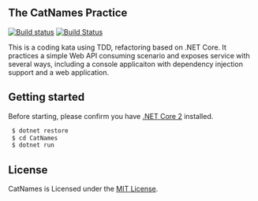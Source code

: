The CatNames Practice
------

[![Build status](https://ci.appveyor.com/api/projects/status/uj2tuimvj69jms5w?svg=true)](https://ci.appveyor.com/project/jijiechen/catnames)
[![Build Status](https://travis-ci.org/jijiechen/CatNames.svg)](https://travis-ci.org/jijiechen/CatNames)



This is a coding kata using TDD, refactoring based on .NET Core. It practices a simple Web API consuming scenario and exposes service with several ways, including a console applicaiton with dependency injection support and a web application.


## Getting started

Before starting, please confirm you have [.NET Core 2](https://www.microsoft.com/net/download/) installed.

```sh
 $ dotnet restore
 $ cd CatNames
 $ dotnet run
```


## License
CatNames is Licensed under the [MIT License](https://opensource.org/licenses/MIT).
